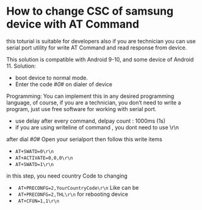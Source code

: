 # How to change CSC of samsung device with AT Command
this toturial is suitable for developers also if you are technician you can use serial port utility for write AT Command and read response from device.

This solution is compatible with Android 9-10, and some device of Android 11.
Solution:
* boot device to normal mode.
* Enter the code *#0*# on dialer of device
 

Programming:
You can implement this in any desired programming language, of course, if you are a technician, you don’t need to write a program, just use free software for working with serial port.
* use delay after every command, delpay count : 1000ms (1s)
* if you are using writeline of command , you dont need to use \r\n

after dial *#0*# Open your serialport then follow this write items
*  ```AT+SWATD=0\r\n```
*  ```AT+ACTIVATE=0,0,0\r\n```
*  ```AT+SWATD=1\r\n ```

in this step, you need country Code to changing
*  ``` AT+PRECONFG=2,YourCountryCode\r\n```
Like can be
*  ``` AT+PRECONFG=2,THL\r\n```
for rebooting device
*  ``` AT+CFUN=1,1\r\n```
